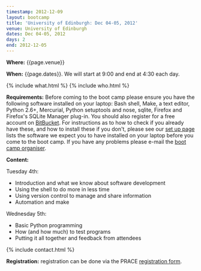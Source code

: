 ```yaml
---
timestamp: 2012-12-09
layout: bootcamp
title: 'University of Edinburgh: Dec 04-05, 2012'
venue: University of Edinburgh
dates: Dec 04-05, 2012
days: 2
end: 2012-12-05
---
```

**Where:** {{page.venue}}

**When:** {{page.dates}}. We will start at 9:00 and end at 4:30 each day.

{% include what.html %}
{% include who.html %}

**Requirements:** Before coming to the boot camp please ensure you have the following software installed on your laptop: Bash shell, Make, a text editor, Python 2.6+, Mercurial, Python setuptools and nose, sqlite, Firefox and Firefox's SQLite Manager plug-in. You should also register for a free account on [BitBucket](https://bitbucket.org/). For instructions as to how to check if you already have these, and how to install these if you don't, please see our [set up page](/setup/) lists the software we expect you to have installed on your laptop before you come to the boot camp. If you have any problems please e-mail the [boot camp organiser](mailto:michaelj@epcc.ed.ac.uk).

**Content:**

Tuesday 4th:

  * Introduction and what we know about software development
  * Using the shell to do more in less time
  * Using version control to manage and share information
  * Automation and make

Wednesday 5th:

  * Basic Python programming
  * How (and how much) to test programs
  * Putting it all together and feedback from attendees

{% include contact.html %}

**Registration:** registration can be done via the PRACE [registration form](https://events.prace-ri.eu/conferenceDisplay.py?confId=94).
